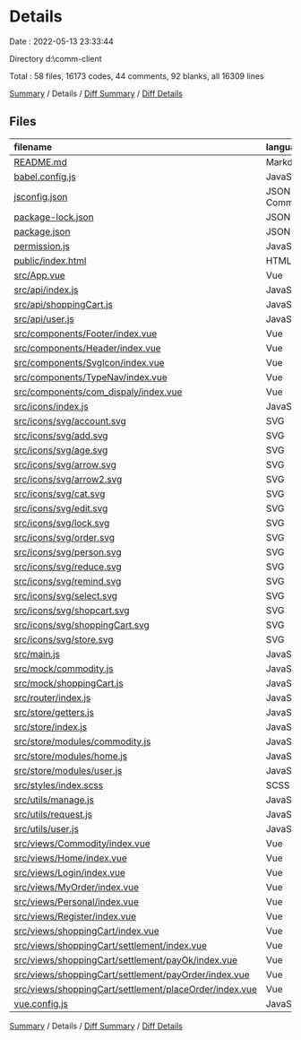 # Details

Date : 2022-05-13 23:33:44

Directory d:\comm-client

Total : 58 files,  16173 codes, 44 comments, 92 blanks, all 16309 lines

[Summary](results.md) / Details / [Diff Summary](diff.md) / [Diff Details](diff-details.md)

## Files
| filename | language | code | comment | blank | total |
| :--- | :--- | ---: | ---: | ---: | ---: |
| [README.md](/README.md) | Markdown | 19 | 0 | 6 | 25 |
| [babel.config.js](/babel.config.js) | JavaScript | 5 | 0 | 1 | 6 |
| [jsconfig.json](/jsconfig.json) | JSON with Comments | 5 | 9 | 0 | 14 |
| [package-lock.json](/package-lock.json) | JSON | 13,560 | 0 | 1 | 13,561 |
| [package.json](/package.json) | JSON | 52 | 0 | 1 | 53 |
| [permission.js](/permission.js) | JavaScript | 27 | 2 | 1 | 30 |
| [public/index.html](/public/index.html) | HTML | 17 | 1 | 1 | 19 |
| [src/App.vue](/src/App.vue) | Vue | 18 | 0 | 3 | 21 |
| [src/api/index.js](/src/api/index.js) | JavaScript | 42 | 5 | 0 | 47 |
| [src/api/shoppingCart.js](/src/api/shoppingCart.js) | JavaScript | 14 | 2 | 0 | 16 |
| [src/api/user.js](/src/api/user.js) | JavaScript | 41 | 5 | 0 | 46 |
| [src/components/Footer/index.vue](/src/components/Footer/index.vue) | Vue | 167 | 0 | 13 | 180 |
| [src/components/Header/index.vue](/src/components/Header/index.vue) | Vue | 195 | 0 | 4 | 199 |
| [src/components/SvgIcon/index.vue](/src/components/SvgIcon/index.vue) | Vue | 40 | 0 | 2 | 42 |
| [src/components/TypeNav/index.vue](/src/components/TypeNav/index.vue) | Vue | 240 | 3 | 6 | 249 |
| [src/components/com_dispaly/index.vue](/src/components/com_dispaly/index.vue) | Vue | 0 | 0 | 1 | 1 |
| [src/icons/index.js](/src/icons/index.js) | JavaScript | 6 | 1 | 2 | 9 |
| [src/icons/svg/account.svg](/src/icons/svg/account.svg) | SVG | 1 | 0 | 0 | 1 |
| [src/icons/svg/add.svg](/src/icons/svg/add.svg) | SVG | 1 | 0 | 0 | 1 |
| [src/icons/svg/age.svg](/src/icons/svg/age.svg) | SVG | 1 | 0 | 0 | 1 |
| [src/icons/svg/arrow.svg](/src/icons/svg/arrow.svg) | SVG | 1 | 0 | 0 | 1 |
| [src/icons/svg/arrow2.svg](/src/icons/svg/arrow2.svg) | SVG | 1 | 0 | 0 | 1 |
| [src/icons/svg/cat.svg](/src/icons/svg/cat.svg) | SVG | 1 | 0 | 0 | 1 |
| [src/icons/svg/edit.svg](/src/icons/svg/edit.svg) | SVG | 1 | 0 | 0 | 1 |
| [src/icons/svg/lock.svg](/src/icons/svg/lock.svg) | SVG | 1 | 0 | 0 | 1 |
| [src/icons/svg/order.svg](/src/icons/svg/order.svg) | SVG | 1 | 0 | 0 | 1 |
| [src/icons/svg/person.svg](/src/icons/svg/person.svg) | SVG | 1 | 0 | 0 | 1 |
| [src/icons/svg/reduce.svg](/src/icons/svg/reduce.svg) | SVG | 1 | 0 | 0 | 1 |
| [src/icons/svg/remind.svg](/src/icons/svg/remind.svg) | SVG | 1 | 0 | 0 | 1 |
| [src/icons/svg/select.svg](/src/icons/svg/select.svg) | SVG | 1 | 0 | 0 | 1 |
| [src/icons/svg/shopcart.svg](/src/icons/svg/shopcart.svg) | SVG | 1 | 0 | 0 | 1 |
| [src/icons/svg/shoppingCart.svg](/src/icons/svg/shoppingCart.svg) | SVG | 1 | 0 | 0 | 1 |
| [src/icons/svg/store.svg](/src/icons/svg/store.svg) | SVG | 1 | 0 | 0 | 1 |
| [src/main.js](/src/main.js) | JavaScript | 18 | 0 | 1 | 19 |
| [src/mock/commodity.js](/src/mock/commodity.js) | JavaScript | 66 | 0 | 0 | 66 |
| [src/mock/shoppingCart.js](/src/mock/shoppingCart.js) | JavaScript | 29 | 0 | 0 | 29 |
| [src/router/index.js](/src/router/index.js) | JavaScript | 66 | 1 | 2 | 69 |
| [src/store/getters.js](/src/store/getters.js) | JavaScript | 0 | 0 | 1 | 1 |
| [src/store/index.js](/src/store/index.js) | JavaScript | 16 | 3 | 4 | 23 |
| [src/store/modules/commodity.js](/src/store/modules/commodity.js) | JavaScript | 35 | 0 | 0 | 35 |
| [src/store/modules/home.js](/src/store/modules/home.js) | JavaScript | 12 | 0 | 4 | 16 |
| [src/store/modules/user.js](/src/store/modules/user.js) | JavaScript | 50 | 0 | 0 | 50 |
| [src/styles/index.scss](/src/styles/index.scss) | SCSS | 39 | 0 | 5 | 44 |
| [src/utils/manage.js](/src/utils/manage.js) | JavaScript | 10 | 0 | 0 | 10 |
| [src/utils/request.js](/src/utils/request.js) | JavaScript | 21 | 3 | 4 | 28 |
| [src/utils/user.js](/src/utils/user.js) | JavaScript | 11 | 0 | 2 | 13 |
| [src/views/Commodity/index.vue](/src/views/Commodity/index.vue) | Vue | 245 | 0 | 3 | 248 |
| [src/views/Home/index.vue](/src/views/Home/index.vue) | Vue | 93 | 0 | 2 | 95 |
| [src/views/Login/index.vue](/src/views/Login/index.vue) | Vue | 163 | 1 | 2 | 166 |
| [src/views/MyOrder/index.vue](/src/views/MyOrder/index.vue) | Vue | 0 | 0 | 1 | 1 |
| [src/views/Personal/index.vue](/src/views/Personal/index.vue) | Vue | 12 | 0 | 5 | 17 |
| [src/views/Register/index.vue](/src/views/Register/index.vue) | Vue | 261 | 7 | 2 | 270 |
| [src/views/shoppingCart/index.vue](/src/views/shoppingCart/index.vue) | Vue | 214 | 0 | 2 | 216 |
| [src/views/shoppingCart/settlement/index.vue](/src/views/shoppingCart/settlement/index.vue) | Vue | 38 | 0 | 2 | 40 |
| [src/views/shoppingCart/settlement/payOk/index.vue](/src/views/shoppingCart/settlement/payOk/index.vue) | Vue | 14 | 0 | 2 | 16 |
| [src/views/shoppingCart/settlement/payOrder/index.vue](/src/views/shoppingCart/settlement/payOrder/index.vue) | Vue | 73 | 0 | 4 | 77 |
| [src/views/shoppingCart/settlement/placeOrder/index.vue](/src/views/shoppingCart/settlement/placeOrder/index.vue) | Vue | 192 | 0 | 2 | 194 |
| [vue.config.js](/vue.config.js) | JavaScript | 31 | 1 | 0 | 32 |

[Summary](results.md) / Details / [Diff Summary](diff.md) / [Diff Details](diff-details.md)